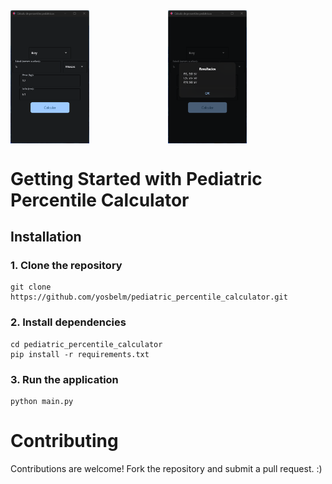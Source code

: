 <div style="display: flex; justify-content: space-between;">
  <div>
    <img src="assets/Screenshot 1.png" alt="Screenshot 1" style="width: 50%; float: left;">
  </div>
  <div>
    <img src="assets/Screenshot 2.png" alt="Screenshot 2" style="width: 50%; float: left;">
  </div>
</div>
  
# Getting Started with Pediatric Percentile Calculator

## Installation

### 1. Clone the repository
```
git clone https://github.com/yosbelm/pediatric_percentile_calculator.git
```
### 2. Install dependencies
```
cd pediatric_percentile_calculator
pip install -r requirements.txt
```

### 3. Run the application
```
python main.py
```
# Contributing
 Contributions are welcome! Fork the repository and submit a pull request. :)

